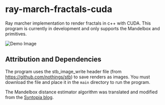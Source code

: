 # ray-march-fractals-cuda
Ray marcher implementation to render fractals in c++ with CUDA. This program is currently in development
and only supports the Mandelbox and primitives.

![Demo Image](out.png)

## Attribution and Dependencies
The program uses the stb_image_write header file (from https://github.com/nothings/stb) 
to save renders as images. You must download the file and place it in the `main` directory
to run the program.

The Mandelbox distance estimator algorithm was translated and modified from the [Syntopia blog](http://blog.hvidtfeldts.net/index.php/2011/11/distance-estimated-3d-fractals-vi-the-mandelbox/).